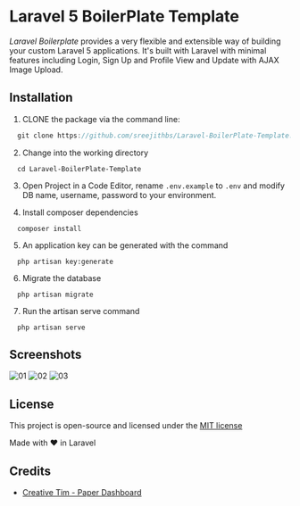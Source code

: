 Laravel 5 BoilerPlate Template
======================

_Laravel Boilerplate_ provides a very flexible and extensible way of building your custom Laravel 5 applications. It's built with Laravel with minimal features including Login, Sign Up and Profile View and Update with AJAX Image Upload.


## Installation
1. CLONE the package via the command line:
```js
  git clone https://github.com/sreejithbs/Laravel-BoilerPlate-Template.git
```
2. Change into the working directory
```
  cd Laravel-BoilerPlate-Template
```
3. Open Project in a Code Editor, rename `.env.example` to `.env` and modify DB name, username, password to your environment.

4. Install composer dependencies
```
  composer install
```
5. An application key can be generated with the command
```
  php artisan key:generate
```
6. Migrate the database
```
  php artisan migrate
```
7. Run the artisan serve command
```
  php artisan serve
```

## Screenshots
![01](https://user-images.githubusercontent.com/30528898/28743532-b8d03d5e-7469-11e7-95e6-efef889d8e24.png)
![02](https://user-images.githubusercontent.com/30528898/28743533-bb07d26c-7469-11e7-83cb-f1086e492a13.png)
![03](https://user-images.githubusercontent.com/30528898/28743824-0e907040-7471-11e7-8d86-86e745b4cbd4.png)


## License
This project is open-source and licensed under the [MIT license](http://opensource.org/licenses/MIT)

Made with &#10084; in Laravel


## Credits
* [Creative Tim - Paper Dashboard](https://www.creative-tim.com/product/paper-dashboard)
